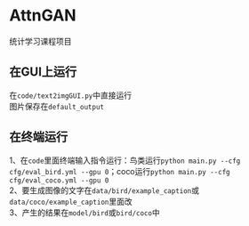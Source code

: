 # AttnGAN
 统计学习课程项目
## 在GUI上运行
 在`code/text2imgGUI.py`中直接运行  
 图片保存在`default_output`
## 在终端运行
 1、在`code`里面终端输入指令运行：鸟类运行`python main.py --cfg cfg/eval_bird.yml --gpu 0`；coco运行`python main.py --cfg cfg/eval_coco.yml --gpu 0`  
 2、要生成图像的文字在`data/bird/example_caption`或`data/coco/example_caption`里面改  
 3、产生的结果在`model/bird`或`bird/coco`中
